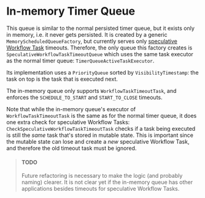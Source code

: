 # In-memory Timer Queue

This queue is similar to the normal persisted timer queue, but it exists only in memory, i.e. it 
never gets persisted. It is created by a generic `MemoryScheduledQueueFactory`, but currently serves
only [speculative Workflow Task](./speculative-workflow-task.md) timeouts. Therefore, the only queue
this factory creates is `SpeculativeWorkflowTaskTimeoutQueue` which uses the same task executor as
the normal timer queue: `TimerQueueActiveTaskExecutor`.

Its implementation uses a `PriorityQueue` sorted by `VisibilityTimestamp`: the task on top is the
task that is executed next.

The in-memory queue only supports `WorkflowTaskTimeoutTask`, and enforces the
`SCHEDULE_TO_START` and `START_TO_CLOSE` timeouts.

Note that while the in-memory queue's executor of `WorkflowTaskTimeoutTask` is the same as for
the normal timer queue, it does one extra check for speculative Workflow Tasks:
`CheckSpeculativeWorkflowTaskTimeoutTask` checks if a task being executed is still the *same* task
that's stored in mutable state. This is important since the mutable state can lose and create a *new*
speculative Workflow Task, and therefore the old timeout task must be ignored. 

> #### TODO
> Future refactoring is necessary to make the logic (and probably naming) clearer. It is not clear
> yet if the in-memory queue has other applications besides timeouts for speculative Workflow Tasks.

